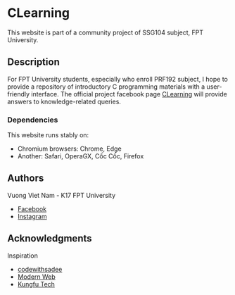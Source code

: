 # CLearning

This website is part of a community project of SSG104 subject, FPT University.

## Description

For FPT University students, especially who enroll PRF192 subject, I hope to provide a repository of introductory C programming materials with a
user-friendly interface. The official project facebook page [CLearning](https://www.facebook.com/profile.php?id=100086707472799)
will provide answers to knowledge-related queries.

### Dependencies

This website runs stably on:
* Chromium browsers: Chrome, Edge
* Another: Safari, OperaGX, Cốc Cốc, Firefox

## Authors

Vuong Viet Nam - K17 FPT University

* [Facebook](https://www.facebook.com/profile.php?id=100009747367404)
* [Instagram](https://www.instagram.com/272727_betham/)

## Acknowledgments

Inspiration
* [codewithsadee](https://www.youtube.com/c/codewithsadee)
* [Modern Web](https://www.youtube.com/c/ModernWeb)
* [Kungfu Tech](https://kungfutech.edu.vn/)
